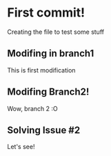 # First commit!

Creating the file to test some stuff

## Modifing in branch1

This is first modification

## Modifing Branch2!

Wow, branch 2 :O

## Solving Issue #2

Let's see!
